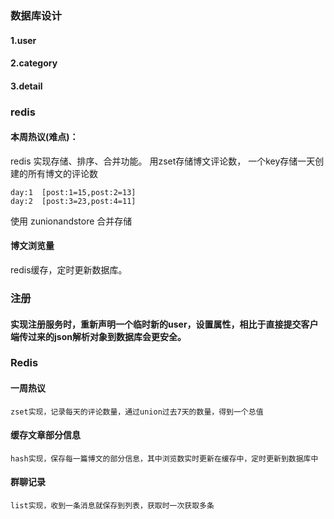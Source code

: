

### 数据库设计
#### 1.user
    
#### 2.category
    
#### 3.detail



### redis
 
#### 本周热议(难点)：
redis 实现存储、排序、合并功能。
用zset存储博文评论数，
一个key存储一天创建的所有博文的评论数
    
    day:1  [post:1=15,post:2=13]
    day:2  [post:3=23,post:4=11]
    
   使用 zunionandstore  合并存储
    


#### 博文浏览量
redis缓存，定时更新数据库。



### 注册

#### 实现注册服务时，重新声明一个临时新的user，设置属性，相比于直接提交客户端传过来的json解析对象到数据库会更安全。
    
    

### Redis
#### 一周热议
    zset实现，记录每天的评论数量，通过union过去7天的数量，得到一个总值
  
#### 缓存文章部分信息
    hash实现，保存每一篇博文的部分信息，其中浏览数实时更新在缓存中，定时更新到数据库中
    
#### 群聊记录
    list实现，收到一条消息就保存到列表，获取时一次获取多条
    
   
